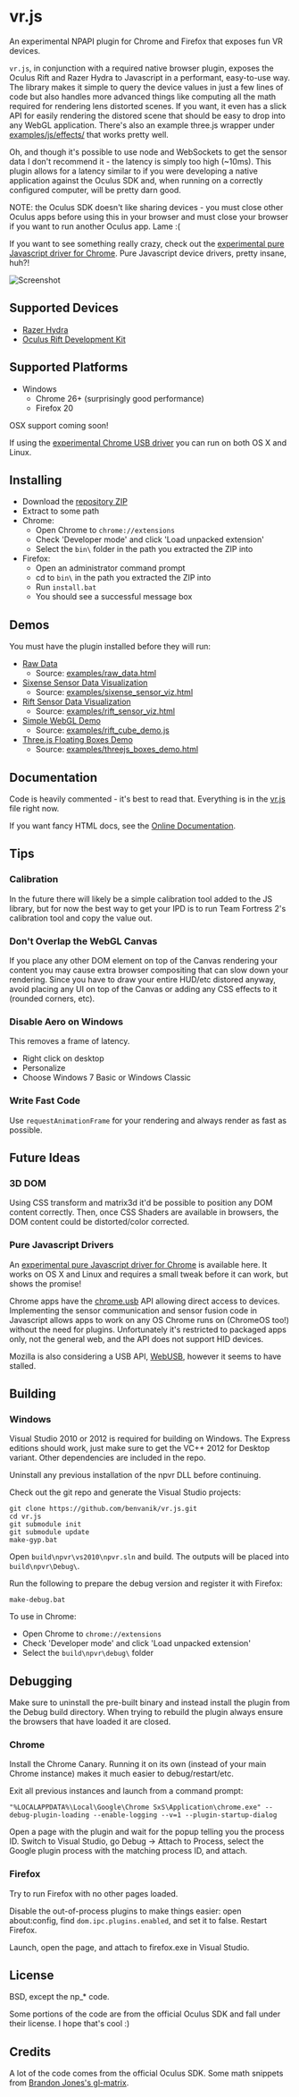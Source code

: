 # vr.js
An experimental NPAPI plugin for Chrome and Firefox that exposes fun VR devices.

`vr.js`, in conjunction with a required native browser plugin, exposes the
Oculus Rift and Razer Hydra to Javascript in a performant, easy-to-use way. The
library makes it simple to query the device values in just a few lines of code
but also handles more advanced things like computing all the math required for
rendering lens distorted scenes. If you want, it even has a slick API for easily
rendering the distored scene that should be easy to drop into any WebGL
application. There's also an example three.js wrapper under
[examples/js/effects/](https://github.com/benvanik/vr.js/tree/master/examples/js/effects) that works pretty well.

Oh, and though it's possible to use node and WebSockets to get the sensor data
I don't recommend it - the latency is simply too high (~10ms). This plugin
allows for a latency similar to if you were developing a native application
against the Oculus SDK and, when running on a correctly configured computer,
will be pretty darn good.

NOTE: the Oculus SDK doesn't like sharing devices - you must close other Oculus
apps before using this in your browser and must close your browser if you want
to run another Oculus app. Lame :(

If you want to see something really crazy, check out the [experimental pure Javascript driver for Chrome](https://github.com/benvanik/vr.js/tree/master/experimental/usb-driver). Pure Javascript device drivers, pretty insane, huh?!

![Screenshot](https://github.com/benvanik/vr.js/raw/master/docs/vrjs-threejs-boxes-demo.jpg "Screenshot of a vr.js demo")

## Supported Devices

* [Razer Hydra](http://www.razerzone.com/gaming-controllers/razer-hydra)
* [Oculus Rift Development Kit](https://www.oculusvr.com/)

## Supported Platforms

* Windows
  * Chrome 26+ (surprisingly good performance)
  * Firefox 20

OSX support coming soon!

If using the [experimental Chrome USB driver](https://github.com/benvanik/vr.js/tree/master/experimental/usb-driver) you can run on both OS X and Linux.

## Installing

* Download the [repository ZIP](https://github.com/benvanik/vr.js/archive/master.zip)
* Extract to some path
* Chrome:
  * Open Chrome to `chrome://extensions`
  * Check 'Developer mode' and click 'Load unpacked extension'
  * Select the `bin\` folder in the path you extracted the ZIP into
* Firefox:
  * Open an administrator command prompt
  * cd to `bin\` in the path you extracted the ZIP into
  * Run `install.bat`
  * You should see a successful message box

## Demos

You must have the plugin installed before they will run:

* [Raw Data](http://benvanik.github.io/vr.js/examples/raw_data.html)
  * Source: [examples/raw_data.html](https://github.com/benvanik/vr.js/blob/master/examples/raw_data.html)
* [Sixense Sensor Data Visualization](http://benvanik.github.io/vr.js/examples/sixense_sensor_viz.html)
  * Source: [examples/sixense_sensor_viz.html](https://github.com/benvanik/vr.js/blob/master/examples/sixense_sensor_viz.html)
* [Rift Sensor Data Visualization](http://benvanik.github.io/vr.js/examples/rift_sensor_viz.html)
  * Source: [examples/rift_sensor_viz.html](https://github.com/benvanik/vr.js/blob/master/examples/rift_sensor_viz.html)
* [Simple WebGL Demo](http://benvanik.github.io/vr.js/examples/rift_cube_demo.html)
  * Source: [examples/rift_cube_demo.js](https://github.com/benvanik/vr.js/blob/master/examples/rift_cube_demo.js)
* [Three.js Floating Boxes Demo](http://benvanik.github.io/vr.js/examples/threejs_boxes_demo.html)
  * Source: [examples/threejs_boxes_demo.html](https://github.com/benvanik/vr.js/blob/master/examples/threejs_boxes_demo.html)

## Documentation

Code is heavily commented - it's best to read that. Everything is in the [vr.js](https://github.com/benvanik/vr.js/blob/master/lib/vr.js) file right now.

If you want fancy HTML docs, see the [Online Documentation](http://benvanik.github.io/vr.js/docs/vr.html).

## Tips

### Calibration

In the future there will likely be a simple calibration tool added to the JS
library, but for now the best way to get your IPD is to run Team Fortress 2's
calibration tool and copy the value out.

### Don't Overlap the WebGL Canvas

If you place any other DOM element on top of the Canvas rendering your content
you may cause extra browser compositing that can slow down your rendering.
Since you have to draw your entire HUD/etc distored anyway, avoid placing
any UI on top of the Canvas or adding any CSS effects to it
(rounded corners, etc).

### Disable Aero on Windows

This removes a frame of latency.

* Right click on desktop
* Personalize
* Choose Windows 7 Basic or Windows Classic

### Write Fast Code

Use `requestAnimationFrame` for your rendering and always render as fast as
possible.

## Future Ideas

### 3D DOM

Using CSS transform and matrix3d it'd be possible to position any DOM content
correctly. Then, once CSS Shaders are available in browsers, the DOM content
could be distorted/color corrected.

### Pure Javascript Drivers

An [experimental pure Javascript driver for Chrome](https://github.com/benvanik/vr.js/tree/master/experimental/usb-driver) is available here. It works on OS X and Linux and requires a small tweak before it can work, but shows the promise!

Chrome apps have the [chrome.usb](http://developer.chrome.com/trunk/apps/usb.html)
API allowing direct access to devices. Implementing the sensor communication
and sensor fusion code in Javascript allows apps to work on any OS
Chrome runs on (ChromeOS too!) without the need for plugins. Unfortunately it's
restricted to packaged apps only, not the general web, and the API does not support HID devices.

Mozilla is also considering a USB API, [WebUSB](https://bugzilla.mozilla.org/show_bug.cgi?id=674718), however it seems to have stalled.

## Building

### Windows

Visual Studio 2010 or 2012 is required for building on Windows. The Express
editions should work, just make sure to get the VC++ 2012 for Desktop variant.
Other dependencies are included in the repo.

Uninstall any previous installation of the npvr DLL before continuing.

Check out the git repo and generate the Visual Studio projects:

    git clone https://github.com/benvanik/vr.js.git
    cd vr.js
    git submodule init
    git submodule update
    make-gyp.bat

Open `build\npvr\vs2010\npvr.sln` and build. The outputs will be placed into
`build\npvr\Debug\`.

Run the following to prepare the debug version and register it with Firefox:

    make-debug.bat

To use in Chrome:

* Open Chrome to `chrome://extensions`
* Check 'Developer mode' and click 'Load unpacked extension'
* Select the `build\npvr\debug\` folder

## Debugging

Make sure to uninstall the pre-built binary and instead install the plugin
from the Debug build directory. When trying to rebuild the plugin always ensure
the browsers that have loaded it are closed.

### Chrome

Install the Chrome Canary. Running it on its own (instead of your main Chrome
instance) makes it much easier to debug/restart/etc.

Exit all previous instances and launch from a command prompt:

    "%LOCALAPPDATA%\Local\Google\Chrome SxS\Application\chrome.exe" --debug-plugin-loading --enable-logging --v=1 --plugin-startup-dialog

Open a page with the plugin and wait for the popup telling you the process ID.
Switch to Visual Studio, go Debug -> Attach to Process, select the Google plugin
process with the matching process ID, and attach.

### Firefox

Try to run Firefox with no other pages loaded.

Disable the out-of-process plugins to make things easier: open about:config,
find `dom.ipc.plugins.enabled`, and set it to false. Restart Firefox.

Launch, open the page, and attach to firefox.exe in Visual Studio.

## License

BSD, except the np_* code.

Some portions of the code are from the official Oculus SDK and fall under
their license. I hope that's cool :)

## Credits

A lot of the code comes from the official Oculus SDK. Some math snippets from
[Brandon Jones's gl-matrix](https://github.com/toji/gl-matrix).
